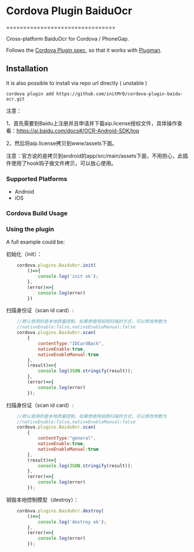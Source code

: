 # Cordova Plugin BaiduOcr
================================

Cross-platform BaiduOcr for Cordova / PhoneGap.

Follows the [Cordova Plugin spec](https://cordova.apache.org/docs/en/latest/plugin_ref/spec.html), so that it works with [Plugman](https://github.com/apache/cordova-plugman).

## Installation

It is also possible to install via repo url directly ( unstable )

    cordova plugin add https://github.com/initMrD/cordova-plugin-baidu-ocr.git

注意：

1、首先需要到Baidu上注册并且申请并下载aip.license授权文件，具体操作查看：https://ai.baidu.com/docs#/OCR-Android-SDK/top

2、然后将aip.license拷贝到www/assets下面。

注意：官方说的是拷贝到android的app/src/main/assets下面，不用担心，此插件使用了hook钩子做文件拷贝，可以放心使用。


### Supported Platforms

- Android
- iOS


### Cordova Build Usage


### Using the plugin ###

A full example could be:

初始化（init）：
```js
    cordova.plugins.BaiduOcr.init(
        ()=>{
            console.log('init ok');
        },
        (error)=>{
            console.log(error)
        })
```
扫描身份证（scan id card）:
```js
    //默认使用的是本地质量控制，如果想使用拍照扫描的方式，可以修改参数为
    //nativeEnable:false,nativeEnableManual:false
    cordova.plugins.BaiduOcr.scan(
        {
            contentType:"IDCardBack",
            nativeEnable:true,
            nativeEnableManual:true
        },
        (result)=>{
            console.log(JSON.stringify(result));
        },
        (error)=>{
            console.log(error)
        });
```
扫描身份证（scan id card）:
```js
    //默认使用的是本地质量控制，如果想使用拍照扫描的方式，可以修改参数为
    //nativeEnable:false,nativeEnableManual:false
    cordova.plugins.BaiduOcr.scan(
        {
            contentType:"general",
            nativeEnable:true,
            nativeEnableManual:true
        },
        (result)=>{
            console.log(JSON.stringify(result));
        },
        (error)=>{
            console.log(error)
        });
```
销毁本地控制模型（destroy）：
```js
    cordova.plugins.BaiduOcr.destroy(
        ()=>{
            console.log('destroy ok');
        },
        (error)=>{
            console.log(error)
        });
```
